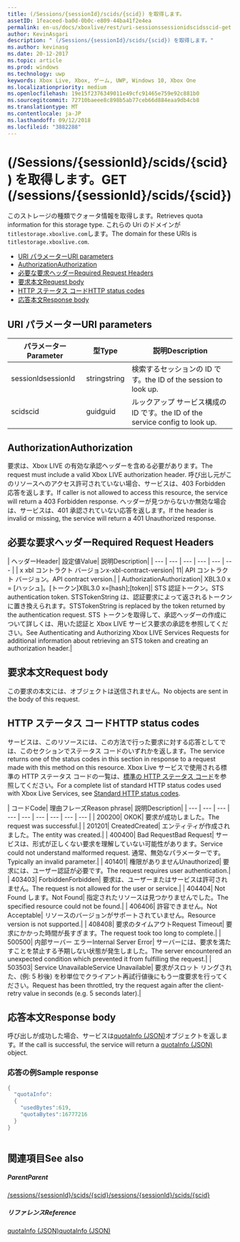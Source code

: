 ```yaml
---
title: (/Sessions/{sessionId}/scids/{scid}) を取得します。
assetID: 1feaceed-ba0d-0b0c-e809-44ba41f2e4ea
permalink: en-us/docs/xboxlive/rest/uri-sessionssessionidscidsscid-get.html
author: KevinAsgari
description: " (/Sessions/{sessionId}/scids/{scid}) を取得します。"
ms.author: kevinasg
ms.date: 20-12-2017
ms.topic: article
ms.prod: windows
ms.technology: uwp
keywords: Xbox Live, Xbox, ゲーム, UWP, Windows 10, Xbox One
ms.localizationpriority: medium
ms.openlocfilehash: 19e15f2376349011e49cfc91465e759e92c881b0
ms.sourcegitcommit: 72710baeee8c898b5ab77ceb66d884eaa9db4cb8
ms.translationtype: MT
ms.contentlocale: ja-JP
ms.lasthandoff: 09/12/2018
ms.locfileid: "3882288"
---
```

# <a name="get-sessionssessionidscidsscid"></a><span data-ttu-id="d0a2e-104">(/Sessions/{sessionId}/scids/{scid}) を取得します。</span><span class="sxs-lookup"><span data-stu-id="d0a2e-104">GET (/sessions/{sessionId}/scids/{scid})</span></span>
<span data-ttu-id="d0a2e-105">このストレージの種類でクォータ情報を取得します。</span><span class="sxs-lookup"><span data-stu-id="d0a2e-105">Retrieves quota information for this storage type.</span></span> <span data-ttu-id="d0a2e-106">これらの Uri のドメインが`titlestorage.xboxlive.com`します。</span><span class="sxs-lookup"><span data-stu-id="d0a2e-106">The domain for these URIs is `titlestorage.xboxlive.com`.</span></span>
 
  * [<span data-ttu-id="d0a2e-107">URI パラメーター</span><span class="sxs-lookup"><span data-stu-id="d0a2e-107">URI parameters</span></span>](#ID4EX)
  * [<span data-ttu-id="d0a2e-108">Authorization</span><span class="sxs-lookup"><span data-stu-id="d0a2e-108">Authorization</span></span>](#ID4ECB)
  * [<span data-ttu-id="d0a2e-109">必要な要求ヘッダー</span><span class="sxs-lookup"><span data-stu-id="d0a2e-109">Required Request Headers</span></span>](#ID4ENB)
  * [<span data-ttu-id="d0a2e-110">要求本文</span><span class="sxs-lookup"><span data-stu-id="d0a2e-110">Request body</span></span>](#ID4EWC)
  * [<span data-ttu-id="d0a2e-111">HTTP ステータス コード</span><span class="sxs-lookup"><span data-stu-id="d0a2e-111">HTTP status codes</span></span>](#ID4EBD)
  * [<span data-ttu-id="d0a2e-112">応答本文</span><span class="sxs-lookup"><span data-stu-id="d0a2e-112">Response body</span></span>](#ID4E2H)
 
<a id="ID4EX"></a>

 
## <a name="uri-parameters"></a><span data-ttu-id="d0a2e-113">URI パラメーター</span><span class="sxs-lookup"><span data-stu-id="d0a2e-113">URI parameters</span></span>
 
| <span data-ttu-id="d0a2e-114">パラメーター</span><span class="sxs-lookup"><span data-stu-id="d0a2e-114">Parameter</span></span>| <span data-ttu-id="d0a2e-115">型</span><span class="sxs-lookup"><span data-stu-id="d0a2e-115">Type</span></span>| <span data-ttu-id="d0a2e-116">説明</span><span class="sxs-lookup"><span data-stu-id="d0a2e-116">Description</span></span>| 
| --- | --- | --- | 
| <span data-ttu-id="d0a2e-117">sessionId</span><span class="sxs-lookup"><span data-stu-id="d0a2e-117">sessionId</span></span>| <span data-ttu-id="d0a2e-118">string</span><span class="sxs-lookup"><span data-stu-id="d0a2e-118">string</span></span>| <span data-ttu-id="d0a2e-119">検索するセッションの ID です。</span><span class="sxs-lookup"><span data-stu-id="d0a2e-119">the ID of the session to look up.</span></span>| 
| <span data-ttu-id="d0a2e-120">scid</span><span class="sxs-lookup"><span data-stu-id="d0a2e-120">scid</span></span>| <span data-ttu-id="d0a2e-121">guid</span><span class="sxs-lookup"><span data-stu-id="d0a2e-121">guid</span></span>| <span data-ttu-id="d0a2e-122">ルックアップ サービス構成の ID です。</span><span class="sxs-lookup"><span data-stu-id="d0a2e-122">the ID of the service config to look up.</span></span>| 
  
<a id="ID4ECB"></a>

 
## <a name="authorization"></a><span data-ttu-id="d0a2e-123">Authorization</span><span class="sxs-lookup"><span data-stu-id="d0a2e-123">Authorization</span></span>
 
<span data-ttu-id="d0a2e-124">要求は、Xbox LIVE の有効な承認ヘッダーを含める必要があります。</span><span class="sxs-lookup"><span data-stu-id="d0a2e-124">The request must include a valid Xbox LIVE authorization header.</span></span> <span data-ttu-id="d0a2e-125">呼び出し元がこのリソースへのアクセス許可されていない場合、サービスは、403 Forbidden 応答を返します。</span><span class="sxs-lookup"><span data-stu-id="d0a2e-125">If caller is not allowed to access this resource, the service will return a 403 Forbidden response.</span></span> <span data-ttu-id="d0a2e-126">ヘッダーが見つからないか無効な場合は、サービスは、401 承認されていない応答を返します。</span><span class="sxs-lookup"><span data-stu-id="d0a2e-126">If the header is invalid or missing, the service will return a 401 Unauthorized response.</span></span> 
  
<a id="ID4ENB"></a>

 
## <a name="required-request-headers"></a><span data-ttu-id="d0a2e-127">必要な要求ヘッダー</span><span class="sxs-lookup"><span data-stu-id="d0a2e-127">Required Request Headers</span></span>
 
| <span data-ttu-id="d0a2e-128">ヘッダー</span><span class="sxs-lookup"><span data-stu-id="d0a2e-128">Header</span></span>| <span data-ttu-id="d0a2e-129">設定値</span><span class="sxs-lookup"><span data-stu-id="d0a2e-129">Value</span></span>| <span data-ttu-id="d0a2e-130">説明</span><span class="sxs-lookup"><span data-stu-id="d0a2e-130">Description</span></span>| 
| --- | --- | --- | --- | --- | --- | 
| <span data-ttu-id="d0a2e-131">x xbl コントラクト バージョン</span><span class="sxs-lookup"><span data-stu-id="d0a2e-131">x-xbl-contract-version</span></span>| <span data-ttu-id="d0a2e-132">1</span><span class="sxs-lookup"><span data-stu-id="d0a2e-132">1</span></span>| <span data-ttu-id="d0a2e-133">API コントラクト バージョン。</span><span class="sxs-lookup"><span data-stu-id="d0a2e-133">API contract version.</span></span>| 
| <span data-ttu-id="d0a2e-134">Authorization</span><span class="sxs-lookup"><span data-stu-id="d0a2e-134">Authorization</span></span>| <span data-ttu-id="d0a2e-135">XBL3.0 x = [ハッシュ]。[トークン]</span><span class="sxs-lookup"><span data-stu-id="d0a2e-135">XBL3.0 x=[hash];[token]</span></span>| <span data-ttu-id="d0a2e-136">STS 認証トークン。</span><span class="sxs-lookup"><span data-stu-id="d0a2e-136">STS authentication token.</span></span> <span data-ttu-id="d0a2e-137">STSTokenString は、認証要求によって返されるトークンに置き換えられます。</span><span class="sxs-lookup"><span data-stu-id="d0a2e-137">STSTokenString is replaced by the token returned by the authentication request.</span></span> <span data-ttu-id="d0a2e-138">STS トークンを取得して、承認ヘッダーの作成について詳しくは、用いた認証と Xbox LIVE サービス要求の承認を参照してください。</span><span class="sxs-lookup"><span data-stu-id="d0a2e-138">See Authenticating and Authorizing Xbox LIVE Services Requests for additional information about retrieving an STS token and creating an authorization header.</span></span>| 
  
<a id="ID4EWC"></a>

 
## <a name="request-body"></a><span data-ttu-id="d0a2e-139">要求本文</span><span class="sxs-lookup"><span data-stu-id="d0a2e-139">Request body</span></span>
 
<span data-ttu-id="d0a2e-140">この要求の本文には、オブジェクトは送信されません。</span><span class="sxs-lookup"><span data-stu-id="d0a2e-140">No objects are sent in the body of this request.</span></span>
  
<a id="ID4EBD"></a>

 
## <a name="http-status-codes"></a><span data-ttu-id="d0a2e-141">HTTP ステータス コード</span><span class="sxs-lookup"><span data-stu-id="d0a2e-141">HTTP status codes</span></span>
 
<span data-ttu-id="d0a2e-142">サービスは、このリソースには、この方法で行った要求に対する応答としてでは、このセクションでステータス コードのいずれかを返します。</span><span class="sxs-lookup"><span data-stu-id="d0a2e-142">The service returns one of the status codes in this section in response to a request made with this method on this resource.</span></span> <span data-ttu-id="d0a2e-143">Xbox Live サービスで使用される標準の HTTP ステータス コードの一覧は、[標準の HTTP ステータス コード](../../additional/httpstatuscodes.md)を参照してください。</span><span class="sxs-lookup"><span data-stu-id="d0a2e-143">For a complete list of standard HTTP status codes used with Xbox Live Services, see [Standard HTTP status codes](../../additional/httpstatuscodes.md).</span></span>
 
| <span data-ttu-id="d0a2e-144">コード</span><span class="sxs-lookup"><span data-stu-id="d0a2e-144">Code</span></span>| <span data-ttu-id="d0a2e-145">理由フレーズ</span><span class="sxs-lookup"><span data-stu-id="d0a2e-145">Reason phrase</span></span>| <span data-ttu-id="d0a2e-146">説明</span><span class="sxs-lookup"><span data-stu-id="d0a2e-146">Description</span></span>| 
| --- | --- | --- | --- | --- | --- | --- | --- | --- | 
| <span data-ttu-id="d0a2e-147">200</span><span class="sxs-lookup"><span data-stu-id="d0a2e-147">200</span></span>| <span data-ttu-id="d0a2e-148">OK</span><span class="sxs-lookup"><span data-stu-id="d0a2e-148">OK</span></span>| <span data-ttu-id="d0a2e-149">要求が成功しました。</span><span class="sxs-lookup"><span data-stu-id="d0a2e-149">The request was successful.</span></span>| 
| <span data-ttu-id="d0a2e-150">201</span><span class="sxs-lookup"><span data-stu-id="d0a2e-150">201</span></span>| <span data-ttu-id="d0a2e-151">Created</span><span class="sxs-lookup"><span data-stu-id="d0a2e-151">Created</span></span>| <span data-ttu-id="d0a2e-152">エンティティが作成されました。</span><span class="sxs-lookup"><span data-stu-id="d0a2e-152">The entity was created.</span></span>| 
| <span data-ttu-id="d0a2e-153">400</span><span class="sxs-lookup"><span data-stu-id="d0a2e-153">400</span></span>| <span data-ttu-id="d0a2e-154">Bad Request</span><span class="sxs-lookup"><span data-stu-id="d0a2e-154">Bad Request</span></span>| <span data-ttu-id="d0a2e-155">サービスは、形式が正しくない要求を理解していない可能性があります。</span><span class="sxs-lookup"><span data-stu-id="d0a2e-155">Service could not understand malformed request.</span></span> <span data-ttu-id="d0a2e-156">通常、無効なパラメーターです。</span><span class="sxs-lookup"><span data-stu-id="d0a2e-156">Typically an invalid parameter.</span></span>| 
| <span data-ttu-id="d0a2e-157">401</span><span class="sxs-lookup"><span data-stu-id="d0a2e-157">401</span></span>| <span data-ttu-id="d0a2e-158">権限がありません</span><span class="sxs-lookup"><span data-stu-id="d0a2e-158">Unauthorized</span></span>| <span data-ttu-id="d0a2e-159">要求には、ユーザー認証が必要です。</span><span class="sxs-lookup"><span data-stu-id="d0a2e-159">The request requires user authentication.</span></span>| 
| <span data-ttu-id="d0a2e-160">403</span><span class="sxs-lookup"><span data-stu-id="d0a2e-160">403</span></span>| <span data-ttu-id="d0a2e-161">Forbidden</span><span class="sxs-lookup"><span data-stu-id="d0a2e-161">Forbidden</span></span>| <span data-ttu-id="d0a2e-162">要求は、ユーザーまたはサービスは許可されません。</span><span class="sxs-lookup"><span data-stu-id="d0a2e-162">The request is not allowed for the user or service.</span></span>| 
| <span data-ttu-id="d0a2e-163">404</span><span class="sxs-lookup"><span data-stu-id="d0a2e-163">404</span></span>| <span data-ttu-id="d0a2e-164">Not Found します。</span><span class="sxs-lookup"><span data-stu-id="d0a2e-164">Not Found</span></span>| <span data-ttu-id="d0a2e-165">指定されたリソースは見つかりませんでした。</span><span class="sxs-lookup"><span data-stu-id="d0a2e-165">The specified resource could not be found.</span></span>| 
| <span data-ttu-id="d0a2e-166">406</span><span class="sxs-lookup"><span data-stu-id="d0a2e-166">406</span></span>| <span data-ttu-id="d0a2e-167">許容できません。</span><span class="sxs-lookup"><span data-stu-id="d0a2e-167">Not Acceptable</span></span>| <span data-ttu-id="d0a2e-168">リソースのバージョンがサポートされていません。</span><span class="sxs-lookup"><span data-stu-id="d0a2e-168">Resource version is not supported.</span></span>| 
| <span data-ttu-id="d0a2e-169">408</span><span class="sxs-lookup"><span data-stu-id="d0a2e-169">408</span></span>| <span data-ttu-id="d0a2e-170">要求のタイムアウト</span><span class="sxs-lookup"><span data-stu-id="d0a2e-170">Request Timeout</span></span>| <span data-ttu-id="d0a2e-171">要求にかかった時間が長すぎます。</span><span class="sxs-lookup"><span data-stu-id="d0a2e-171">The request took too long to complete.</span></span>| 
| <span data-ttu-id="d0a2e-172">500</span><span class="sxs-lookup"><span data-stu-id="d0a2e-172">500</span></span>| <span data-ttu-id="d0a2e-173">内部サーバー エラー</span><span class="sxs-lookup"><span data-stu-id="d0a2e-173">Internal Server Error</span></span>| <span data-ttu-id="d0a2e-174">サーバーには、要求を満たすことを禁止する予期しない状態が発生しました。</span><span class="sxs-lookup"><span data-stu-id="d0a2e-174">The server encountered an unexpected condition which prevented it from fulfilling the request.</span></span>| 
| <span data-ttu-id="d0a2e-175">503</span><span class="sxs-lookup"><span data-stu-id="d0a2e-175">503</span></span>| <span data-ttu-id="d0a2e-176">Service Unavailable</span><span class="sxs-lookup"><span data-stu-id="d0a2e-176">Service Unavailable</span></span>| <span data-ttu-id="d0a2e-177">要求がスロット リングされた、(例: 5 秒後) を秒単位でクライアント再試行値後にもう一度要求を行ってください。</span><span class="sxs-lookup"><span data-stu-id="d0a2e-177">Request has been throttled, try the request again after the client-retry value in seconds (e.g. 5 seconds later).</span></span>| 
  
<a id="ID4E2H"></a>

 
## <a name="response-body"></a><span data-ttu-id="d0a2e-178">応答本文</span><span class="sxs-lookup"><span data-stu-id="d0a2e-178">Response body</span></span>
 
<span data-ttu-id="d0a2e-179">呼び出しが成功した場合、サービスは[quotaInfo (JSON)](../../json/json-quota.md)オブジェクトを返します。</span><span class="sxs-lookup"><span data-stu-id="d0a2e-179">If the call is successful, the service will return a [quotaInfo (JSON)](../../json/json-quota.md) object.</span></span> 
 
<a id="ID4EKAAC"></a>

 
### <a name="sample-response"></a><span data-ttu-id="d0a2e-180">応答の例</span><span class="sxs-lookup"><span data-stu-id="d0a2e-180">Sample response</span></span>
 

```cpp
{
  "quotaInfo":
  {
    "usedBytes":619,
    "quotaBytes":16777216
  }
}
         
```

   
<a id="ID4EWAAC"></a>

 
## <a name="see-also"></a><span data-ttu-id="d0a2e-181">関連項目</span><span class="sxs-lookup"><span data-stu-id="d0a2e-181">See also</span></span>
 
<a id="ID4EYAAC"></a>

 
##### <a name="parent"></a><span data-ttu-id="d0a2e-182">Parent</span><span class="sxs-lookup"><span data-stu-id="d0a2e-182">Parent</span></span> 

[<span data-ttu-id="d0a2e-183">/sessions/{sessionId}/scids/{scid}</span><span class="sxs-lookup"><span data-stu-id="d0a2e-183">/sessions/{sessionId}/scids/{scid}</span></span>](uri-sessionssessionidscidsscid.md)

  
<a id="ID4ECBAC"></a>

 
##### <a name="reference"></a><span data-ttu-id="d0a2e-184">リファレンス</span><span class="sxs-lookup"><span data-stu-id="d0a2e-184">Reference</span></span> 

[<span data-ttu-id="d0a2e-185">quotaInfo (JSON)</span><span class="sxs-lookup"><span data-stu-id="d0a2e-185">quotaInfo (JSON)</span></span>](../../json/json-quota.md)

   